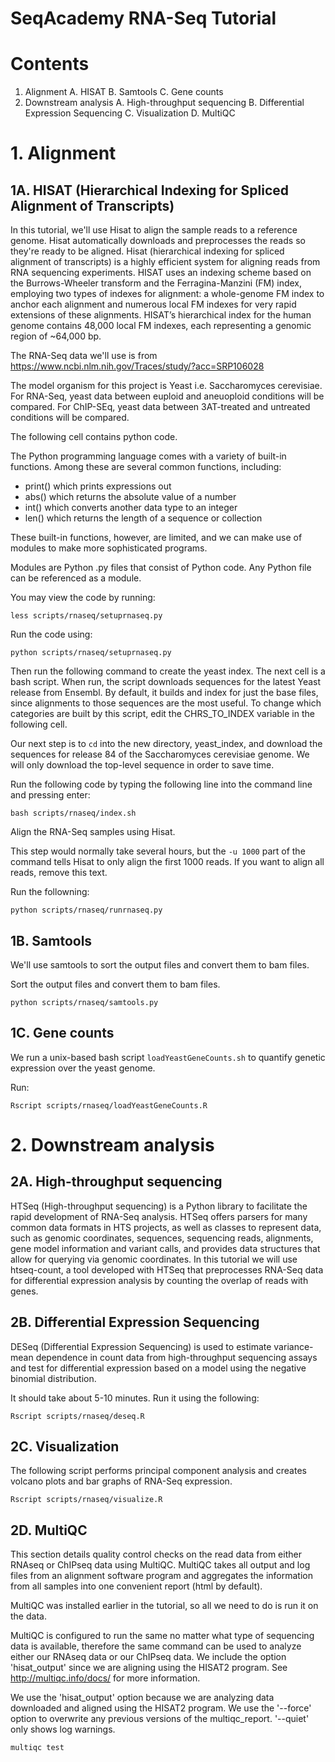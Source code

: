 # SeqAcademy RNA-Seq Tutorial

# Contents
1. Alignment
    A. HISAT 
    B. Samtools
    C. Gene counts
2. Downstream analysis
    A. High-throughput sequencing
    B. Differential Expression Sequencing
    C. Visualization
    D. MultiQC

# 1. Alignment
## 1A. HISAT (Hierarchical Indexing for Spliced Alignment of Transcripts)

In this tutorial, we'll use Hisat to align the sample reads to a reference genome. Hisat automatically downloads and preprocesses the reads so they're ready to be aligned. Hisat (hierarchical indexing for spliced alignment of transcripts) is a highly efficient system for aligning reads from RNA sequencing experiments. HISAT uses an indexing scheme based on the Burrows-Wheeler transform and the Ferragina-Manzini (FM) index, employing two types of indexes for alignment: a whole-genome FM index to anchor each alignment and numerous local FM indexes for very rapid extensions of these alignments. HISAT’s hierarchical index for the human genome contains 48,000 local FM indexes, each representing a genomic region of ~64,000 bp.

The RNA-Seq data we'll use is from https://www.ncbi.nlm.nih.gov/Traces/study/?acc=SRP106028

The model organism for this project is Yeast i.e. Saccharomyces cerevisiae. For RNA-Seq, yeast data between euploid and aneuoploid conditions will be compared. For ChIP-SEq, yeast data between 3AT-treated and untreated conditions will be compared.

The following cell contains python code. 

The Python programming language comes with a variety of built-in functions. Among these are several common functions, including:

+ print() which prints expressions out
+ abs() which returns the absolute value of a number
+ int() which converts another data type to an integer
+ len() which returns the length of a sequence or collection

These built-in functions, however, are limited, and we can make use of modules to make more sophisticated programs.

Modules are Python .py files that consist of Python code. Any Python file can be referenced as a module. 

You may view the code by running:

`less scripts/rnaseq/setuprnaseq.py`

Run the code using:

`python scripts/rnaseq/setuprnaseq.py`

Then run the following command to create the yeast index. The next cell is a bash script. When run, the script downloads sequences for the latest Yeast release from Ensembl. By default, it builds and index for just the base files, since alignments to those sequences are the most useful.  To change which categories are built by this script, edit the CHRS_TO_INDEX variable in the following cell. 

Our next step is to `cd` into the new directory, yeast_index, and download the sequences for release 84 of the Saccharomyces cerevisiae genome.  We will only download the top-level sequence in order to save time.  

Run the following code by typing the following line into the command line
and pressing enter:

`bash scripts/rnaseq/index.sh`

Align the RNA-Seq samples using Hisat.

This step would normally take several hours, but the `-u 1000` part of the command tells Hisat to only align the first 1000 reads. If you want to align all reads, remove this text.

Run the followning:

`python scripts/rnaseq/runrnaseq.py`

## 1B. Samtools 

We'll use samtools to sort the output files and convert them to bam files.

Sort the output files and convert them to bam files.

`python scripts/rnaseq/samtools.py`

## 1C. Gene counts

We run a unix-based bash script `loadYeastGeneCounts.sh` to quantify genetic expression over the yeast genome.

Run:

`Rscript scripts/rnaseq/loadYeastGeneCounts.R`

# 2. Downstream analysis 
## 2A. High-throughput sequencing

HTSeq (High-throughput sequencing) is a Python library to facilitate the rapid development of RNA-Seq analysis. HTSeq offers parsers for many common data formats in HTS projects, as well as classes to represent data, such as genomic coordinates, sequences, sequencing reads, alignments, gene model information and variant calls, and provides data structures that allow for querying via genomic coordinates. In this tutorial we will use htseq-count, a tool developed with HTSeq that preprocesses RNA-Seq data for differential expression analysis by counting the overlap of reads with genes. 

## 2B. Differential Expression Sequencing

DESeq (Differential Expression Sequencing) is used to estimate variance-mean dependence in count data from high-throughput sequencing assays and test for differential expression based on a model using the negative binomial distribution.

It should take about 5-10 minutes. Run it using the following:

`Rscript scripts/rnaseq/deseq.R`

## 2C. Visualization

The following script performs principal component analysis and creates volcano plots and bar graphs of RNA-Seq expression.

`Rscript scripts/rnaseq/visualize.R`

## 2D. MultiQC

This section details quality control checks on the read data from either RNAseq or ChIPseq data using MultiQC. MultiQC takes all output and log files from an alignment software program and aggregates the information from all samples into one convenient report (html by default).

MultiQC was installed earlier in the tutorial, so all we need to do is run it on the data.

MultiQC is configured to run the same no matter what type of sequencing data is available, therefore the same command can be used to analyze either our RNAseq data or our ChIPseq data.  We include the option 'hisat_output' since we are aligning using the HISAT2 program.  See http://multiqc.info/docs/ for more information.

We use the 'hisat_output' option because we are analyzing data downloaded and aligned using the HISAT2 program.  We use the '--force' option to overwrite any previous versions of the multiqc_report.  '--quiet' only shows log warnings.

`multiqc test`
